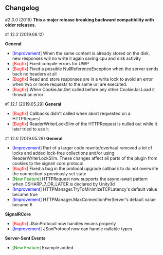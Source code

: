 ## Changelog

#2.0.0 (2019)
**This a major release breaking backward compatibility with older releases.**

#1.12.2 (2019.06.12)

<b>General</b>

* [<span style="color:blue">Improvement</span>] When the same content is already stored on the disk, new responses will no write it again saving cpu and disk activity
* [<span style="color:red">Bugfix</span>] Fixed compile errors for UWP
* [<span style="color:red">Bugfix</span>] Fixed a possible NullReferenceException when the server sends back no headers at all
* [<span style="color:red">Bugfix</span>] Read and store responses are in a write lock to avoid an error when two or more requests to the same uri are executed.
* [<span style="color:red">Bugfix</span>] When CookieJar.Get called before any other CookieJar.Load it throwd an error

#1.12.1 (2019.05.29)
<b>General</b>

* [<span style="color:red">Bugfix</span>] Callbacks didn't called when abort requested on a HTTPRequest
* [<span style="color:red">Bugfix</span>] ReaderWriterLockSlim of the HTTPRequest is nulled out while it later tried to use it

#1.12.0 (2019.05.28)
<b>General</b>

* [<span style="color:blue">Improvement</span>] Part of a larger code rewrite/overhaul removed a lot of locks and added lock-free collections and/or using ReaderWriterLockSlim. These changes affect all parts of the plugin from cookies to the signalr core protocol.
* [<span style="color:red">Bugfix</span>] Fixed a bug in the protocol upgrade callback to do not overwrite the connection's previously set state
* [<span style="color:green">New Feature</span>] HTTPRequest now supports the async-await pattern when CSHARP_7_OR_LATER is declared by Unity3d
* [<span style="color:blue">Improvement</span>] HTTPManager.TryToMinimizeTCPLatency's default value became true
* [<span style="color:blue">Improvement</span>] HTTPManager.MaxConnectionPerServer's default value became 6

<b>SignalRCore</b>

* [<span style="color:red">Bugfix</span>] JSonProtocol now handles enums properly
* [<span style="color:blue">Improvement</span>] JSonProtocol now can handle nullable types

<b>Server-Sent Events</b>

* [<span style="color:green">New Feature</span>] Example added